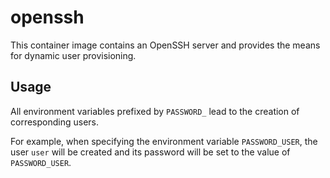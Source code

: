 # openssh

This container image contains an OpenSSH server and provides the means for dynamic user provisioning.

## Usage

All environment variables prefixed by `PASSWORD_` lead to the creation of corresponding users.

For example, when specifying the environment variable `PASSWORD_USER`, the user `user` will be created and its password will be set to the value of `PASSWORD_USER`.
